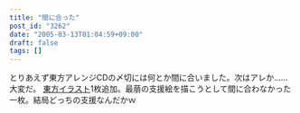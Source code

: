 ```yaml
---
title: "間に合った"
post_id: "3262"
date: "2005-03-13T01:04:59+09:00"
draft: false
tags: []
---
```



とりあえず東方アレンジCDの〆切には何とか間に合いました。次はアレか……大変だ。 [東方イラスト](/3261)1枚追加。最萠の支援絵を描こうとして間に合わなかった一枚。結局どっちの支援なんだかｗ

